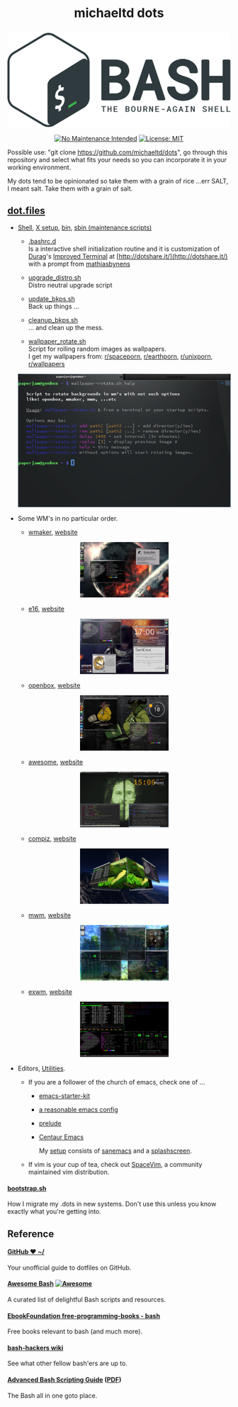 # <p align="center">michaeltd dots</p>
<p align="center"><a href="http://www.tldp.org/LDP/abs/html/abs-guide.html"><img alt="bash-logo" src="assets/bash_logo_transparent.svg"></a></p>
<p align="center"><a href="http://unmaintained.tech/"><img alt="No Maintenance Intended" src="http://unmaintained.tech/badge.svg"></a> <a href="https://opensource.org/licenses/MIT"><img alt="License: MIT" src="https://img.shields.io/badge/License-MIT-yellow.svg"></a></p>

  Possible use: "git clone https://github.com/michaeltd/dots", go through this repository and select what fits your needs so you can incorporate it in your working environment.

  My dots tend to be opinionated so take them with a grain of rice ...err SALT, I meant salt. Take them with a grain of salt.

## [dot.files](dot.files)

* [Shell](dot.files/.bash_profile), [X setup](dot.files/.xinitrc), [bin](dot.files/bin/), [sbin (maintenance scripts)](dot.files/sbin/)

  * [.bashrc.d](dot.files/.bashrc.d)
  <br/>Is a interactive shell initialization routine and it is customization of [Durag](http://dotshare.it/~Durag/)'s [Improved Terminal](http://dotshare.it/dots/1027/) at [http://dotshare.it/](http://dotshare.it/) with a prompt from [mathiasbynens](https://github.com/mathiasbynens/dotfiles)

  * [upgrade_distro.sh](dot.files/sbin/upgrade_distro.sh)
  <br/>Distro neutral upgrade script

  * [update_bkps.sh](dot.files/sbin/update_bkps.sh)
  <br/>Back up things ...

  * [cleanup_bkps.sh](dot.files/sbin/cleanup_bkps.sh)
  <br/> ... and clean up the mess.

  * [wallpaper_rotate.sh](dot.files/bin/wallpaper_rotate.sh)
  <br/>Script for rolling random images as wallpapers.
  <br/>I get my wallpapers from: [r/spaceporn](https://www.reddit.com/r/spaceporn), [r/earthporn](https://www.reddit.com/r/earthporn/), [r/unixporn](https://www.reddit.com/r/unixporn), [r/wallpapers](https://www.reddit.com/r/wallpapers)

  <p align="center"><a href="dot.files/bin/wallpaper_rotate.sh"><img alt="Help screen" src="assets/wpr.png"></a></p>

* Some WM's in no particular order.

  * [wmaker](dot.files/GNUstep/), [website](https://www.windowmaker.org/)

  <p align="center"><a href="https://en.wikipedia.org/wiki/Window_Maker"><img width="200" alt="Window Maker" src="assets/wmaker.png"></a></p>

  * [e16](dot.files/.e16/), [website](https://www.enlightenment.org/e16)

  <p align="center"><a href="https://en.wikipedia.org/wiki/Enlightenment_(software)#E16"><img width="200" alt="e16" src="assets/e16.png"></a></p>

  * [openbox](dot.files/.config/openbox/), [website](http://openbox.org/)

  <p align="center"><a href="https://en.wikipedia.org/wiki/Openbox"><img width="200" alt="openbox" src="assets/openbox.png"></a></p>

  * [awesome](dot.files/.config/awesome/), [website](https://awesomewm.org/)

  <p align="center"><a href="https://en.wikipedia.org/wiki/Awesome_(window_manager)"><img width="200" alt="awesome" src="assets/awesome.png"></a></p>

  * [compiz](dot.files/.config/compiz/), [website](https://launchpad.net/compiz)

  <p align="center"><a href="https://en.wikipedia.org/wiki/Compiz"><img width="200" alt="compiz" src="assets/compiz.png"></a></p>

  * [mwm](dot.files/.mwmrc), [website](https://motif.ics.com/)

  <p align="center"><a href="https://en.wikipedia.org/wiki/Motif_Window_Manager"><img width="200" alt="Motif WM" src="assets/mwm.png"></a></p>

  * [exwm](dot.files/.xinitrc#L69), [website](https://github.com/ch11ng/exwm/wiki)

  <p align="center"><a href="https://en.wikipedia.org/wiki/GNU_Emacs"><img width="200" alt="emacs(exwm)" src="assets/exwm.png"></a></p>


 * Editors, [Utilities](dot.files/.tmux.conf).

   * If you are a follower of the church of emacs, check one of ...

     * [emacs-starter-kit](https://github.com/technomancy/emacs-starter-kit)
     * [a reasonable emacs config](https://github.com/purcell/emacs.d)
     * [prelude](https://github.com/bbatsov/prelude)
     * [Centaur Emacs](https://github.com/seagle0128/.emacs.d)

          My [setup](https://github.com/michaeltd/.emacs.d) consists of [sanemacs](https://sanemacs.com/) and a [splashscreen](assets/gnu.png).

   * If vim is your cup of tea, check out [SpaceVim](https://github.com/SpaceVim/SpaceVim), a community maintained vim distribution.

<a name="bootstrap.sh"></a>
#### [bootstrap.sh](bootstrap.sh)
How I migrate my .dots in new systems. Don't use this unless you know exactly what you're getting into.

## Reference
#### [GitHub ❤ ~/](https://dotfiles.github.io/)
Your unofficial guide to dotfiles on GitHub.

#### [Awesome Bash](https://github.com/awesome-lists/awesome-bash) [![Awesome](https://cdn.rawgit.com/sindresorhus/awesome/d7305f38d29fed78fa85652e3a63e154dd8e8829/media/badge.svg)](https://github.com/sindresorhus/awesome)
A curated list of delightful Bash scripts and resources.

#### [EbookFoundation free-programming-books - bash](https://github.com/EbookFoundation/free-programming-books/blob/master/free-programming-books.md#bash)
Free books relevant to bash (and much more).

#### [bash-hackers wiki](http://wiki.bash-hackers.org/)
See what other fellow bash'ers are up to.

#### [Advanced Bash Scripting Guide](http://www.tldp.org/LDP/abs/html/abs-guide.html) ([PDF](http://www.tldp.org/LDP/abs/abs-guide.pdf))
The Bash all in one goto place.
